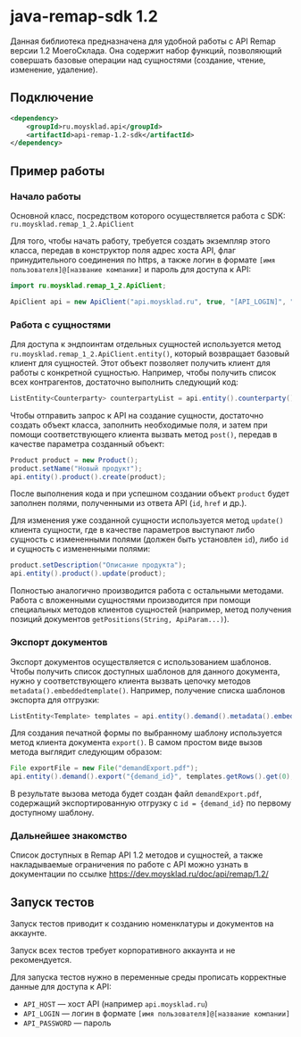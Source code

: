 # java-remap-sdk 1.2

Данная библиотека предназначена для удобной работы с API Remap версии 1.2 МоегоСклада. Она содержит набор функций, позволяющий совершать базовые операции над сущностями (создание, чтение, изменение, удаление).

## Подключение
```xml
<dependency>
    <groupId>ru.moysklad.api</groupId>
    <artifactId>api-remap-1.2-sdk</artifactId>
</dependency>
```

## Пример работы

### Начало работы

Основной класс, посредством которого осуществляется работа с SDK: `ru.moysklad.remap_1_2.ApiClient`

Для того, чтобы начать работу, требуется создать экземпляр этого класса, передав в конструктор поля адрес хоста API, флаг принудительного соединения по https, а также логин в формате `[имя пользователя]@[название компании]` и пароль для доступа к API:

```java
import ru.moysklad.remap_1_2.ApiClient;

ApiClient api = new ApiClient("api.moysklad.ru", true, "[API_LOGIN]", "[API_PASSWORD]");
```

### Работа с сущностями

Для доступа к эндпоинтам отдельных сущностей используется метод ```ru.moysklad.remap_1_2.ApiClient.entity()```, который возвращает базовый клиент для сущностей. Этот объект позволяет получить клиент для работы с конкретной сущностью. Например, чтобы получить список всех контрагентов, достаточно выполнить следующий код:

```java
ListEntity<Counterparty> counterpartyList = api.entity().counterparty().get();
```

Чтобы отправить запрос к API на создание сущности, достаточно создать объект класса, заполнить необходимые поля, и затем при помощи соответствующего клиента вызвать метод `post()`, передав в качестве параметра созданный объект:

```java
Product product = new Product();
product.setName("Новый продукт");
api.entity().product().create(product);
```

После выполнения кода и при успешном создании объект `product` будет заполнен полями, полученными из ответа API (`id`, `href` и др.). 

Для изменения уже созданной сущности используется метод `update()` клиента сущности, где в качестве параметров выступают либо сущность с измененными полями (должен быть установлен `id`), либо `id` и сущность с измененными полями:

```java
product.setDescription("Описание продукта");
api.entity().product().update(product);
```

Полностью аналогично производится работа с остальными методами. Работа с вложенными сущностями производится при помощи специальных методов клиентов сущностей (например, метод получения позиций документов `getPositions(String, ApiParam...)`).

### Экспорт документов

Экспорт документов осуществляется с использованием шаблонов. Чтобы получить список доступных шаблонов для данного документа, нужно у соответствующего клиента вызвать цепочку методов `metadata().embeddedtemplate()`. Например, получение списка шаблонов экспорта для отгрузки:
```java
ListEntity<Template> templates = api.entity().demand().metadata().embeddedtemplate();
```

Для создания печатной формы по выбранному шаблону используется метод клиента документа `export()`. В самом простом виде вызов метода выглядит следующим образом:
```java
File exportFile = new File("demandExport.pdf");
api.entity().demand().export("{demand_id}", templates.getRows().get(0), exportFile);
```

В результате вызова метода будет создан файл `demandExport.pdf`, содержащий экспортированную отгрузку с `id = {demand_id}` по первому доступному шаблону.

### Дальнейшее знакомство

Список доступных в Remap API 1.2 методов и сущностей, а также накладываемые ограничения по работе с API можно узнать в документации по ссылке https://dev.moysklad.ru/doc/api/remap/1.2/

## Запуск тестов
Запуск тестов приводит к созданию номенклатуры и документов на аккаунте.

Запуск всех тестов требует корпоративного аккаунта и не рекомендуется.

Для запуска тестов нужно в переменные среды прописать корректные данные для доступа к API:  
* `API_HOST` — хост API (например `api.moysklad.ru`)
* `API_LOGIN` — логин в формате `[имя пользователя]@[название компании]`
* `API_PASSWORD` — пароль
